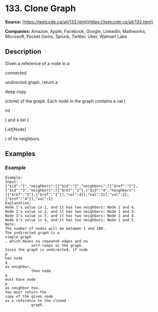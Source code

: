 # 133. Clone Graph

**Source:** [https://leetcode.ca/all/133.html](https://leetcode.ca/all/133.html)

**Companies:** Amazon, Apple, Facebook, Google, LinkedIn, Mathworks, Microsoft, Pocket Gems, Splunk, Twitter, Uber, Walmart Labs

## Description

Given a reference of a node in a

connected

undirected graph, return a

deep
        copy

(clone) of the graph. Each node in the graph contains a val
        (

int

) and a list (

List[Node]

) of its neighbors.

## Examples

### Example

```
Example:
Input:
{"$id":"1","neighbors":[{"$id":"2","neighbors":[{"$ref":"1"},{"$id":"3","neighbors":[{"$ref":"2"},{"$id":"4","neighbors":[{"$ref":"3"},{"$ref":"1"}],"val":4}],"val":3}],"val":2},{"$ref":"4"}],"val":1}
Explanation:
Node 1's value is 1, and it has two neighbors: Node 2 and 4.
Node 2's value is 2, and it has two neighbors: Node 1 and 3.
Node 3's value is 3, and it has two neighbors: Node 2 and 4.
Node 4's value is 4, and it has two neighbors: Node 1 and 3.
Note:
The number of nodes will be between 1 and 100.
The undirected graph is a
simple graph
, which means no repeated edges and no
            self-loops in the graph.
Since the graph is undirected, if node
p
has node
q
as neighbor,
            then node
q
must have node
p
as neighbor too.
You must return the
copy of the given node
as a reference to the cloned
            graph.
```

